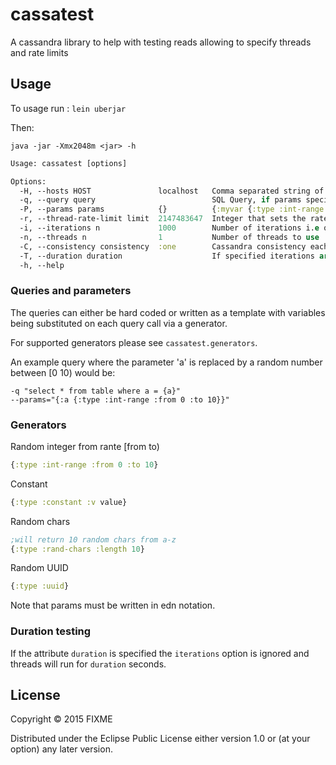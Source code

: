 # cassatest

A cassandra library to help with testing reads allowing to specify threads and rate limits 

## Usage


To usage run : ```lein uberjar```

Then:

```
java -jar -Xmx2048m <jar> -h 
```

```clojure
Usage: cassatest [options]

Options:
  -H, --hosts HOST               localhost   Comma separated string of remote hosts
  -q, --query query                          SQL Query, if params specified use as template e.g select a, b from table where a = {myvar} and b = {myvar2} then in params use {:myvar {:type :int-range :from 0 :to 10} :myvar2 {:type :constant :v 10}}
  -P, --params params            {}          {:myvar {:type :int-range :from 0 :to 10} :myvar2 {:type :constant :v 10}}
  -r, --thread-rate-limit limit  2147483647  Integer that sets the rate at which each thread can query
  -i, --iterations n             1000        Number of iterations i.e queries a thread should do
  -n, --threads n                1           Number of threads to use
  -C, --consistency consistency  :one        Cassandra consistency each-quorum,one,local-quorum,quorum,three,all,serial,two,any
  -T, --duration duration                    If specified iterations are ignored and threads will run for this amount of time in seconds
  -h, --help

```

### Queries and parameters

The queries can either be hard coded or written as a template with variables being substituted on each query call via a generator.  

For supported generators please see ```cassatest.generators```.  

An example query where the parameter 'a' is replaced by a random number between [0 10) would be:

```
-q "select * from table where a = {a}"
--params="{:a {:type :int-range :from 0 :to 10}}"
```

### Generators

Random integer from rante [from to)  

```clojure
{:type :int-range :from 0 :to 10}
```

Constant  

```clojure
{:type :constant :v value}
```

Random chars  


```clojure
;will return 10 random chars from a-z
{:type :rand-chars :length 10}
```

Random UUID

```clojure
{:type :uuid}
```

Note that params must be written in edn notation.  

### Duration testing

If the attribute ```duration``` is specified the ```iterations``` option is ignored and  
threads will run for ```duration``` seconds.  


## License

Copyright © 2015 FIXME

Distributed under the Eclipse Public License either version 1.0 or (at
your option) any later version.
